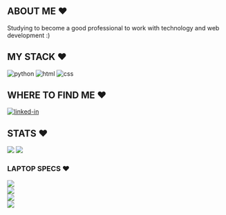  ##  ABOUT ME ❤

Studying to become a good professional to work with technology and web development :)
<br>

##  MY STACK ❤

<div>
<img alt="python" src="https://img.shields.io/badge/Python-191622?style=for-the-badge&logo=python&logoColor=be5d98" />
<img alt="html" src="https://img.shields.io/badge/Html-191622?style=for-the-badge&logo=html5&logoColor=be5d98" />
<img alt="css" src="https://img.shields.io/badge/css-191622?style=for-the-badge&logo=css3&logoColor=be5d98" />
</div>

##  WHERE TO FIND ME ❤
<div>
<a href="https://www.linkedin.com/in/gabriella-possiderio/"><img alt="linked-in" src="https://img.shields.io/badge/linkedin-191622?&style=for-the-badge&logo=linkedin&logoColor=be5d98" /></a>
</div>

##  STATS ❤
<div>
<img src="https://github-readme-stats.vercel.app/api?username=gabipossiderio&count_private=true&show_icons=true&theme=omni&hide_border=true" /> 
<img src="https://github-readme-stats.vercel.app/api/top-langs/?username=gabipossiderio&count_private=true&show_icons=true&theme=omni&hide_border=true&layout=compact" />
</div>

### LAPTOP SPECS ❤
<div>
<img src="https://img.shields.io/badge/AMD_Ryzen_5_5500G-191622?style=for-the-badge&logo=amd&logoColor=be5d98" />
</br>
<img src="https://img.shields.io/badge/Lenovo_IdeaPad_i3-191622?style=for-the-badge&logo=lenovo&logoColor=be5d98" />
</br>
<img src="https://img.shields.io/badge/Windows_11-191622?style=for-the-badge&logo=windows&logoColor=be5d98" />
</br>
<img src="https://img.shields.io/badge/Pop!OS-191622?style=for-the-badge&logo=popos&logoColor=be5d98" />
</br>
</div>
